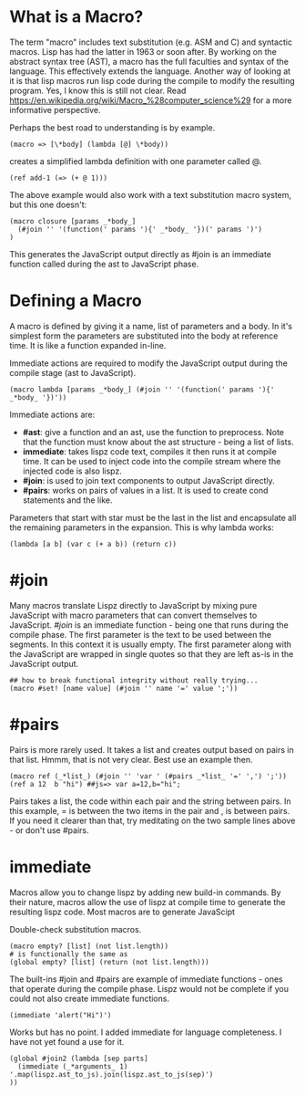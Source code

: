 # What is a Macro?

The term "macro" includes text substitution (e.g. ASM and C) and syntactic macros. Lisp has had the latter in 1963 or soon after. By working on the abstract syntax tree (AST), a macro has the full faculties and syntax of the language. This effectively extends the language. Another way of looking at it is that lisp macros run lisp code during the compile to modify the resulting program. Yes, I know this is still not clear. Read https://en.wikipedia.org/wiki/Macro_%28computer_science%29 for a more informative perspective.

Perhaps the best road to understanding is by example.

    (macro => [\*body] (lambda [@] \*body))

creates a simplified lambda definition with one parameter called @.

    (ref add-1 (=> (+ @ 1)))

The above example would also work with a text substitution macro system, but this one doesn't:

    (macro closure [params _*body_]
      (#join '' '(function(' params '){' _*body_ '})(' params ')')
    )

This generates the JavaScript output directly as #join is an immediate function called during the ast to JavaScript phase.

# Defining a Macro

A macro is defined by giving it a name, list of parameters and a body. In it's simplest form the parameters are substituted into the body at reference time. It is like a function expanded in-line.

Immediate actions are required to modify the JavaScript output during the compile stage (ast to JavaScript).

    (macro lambda [params _*body_] (#join '' '(function(' params '){' _*body_ '})'))

Immediate actions are:

* __#ast__: give a function and an ast, use the function to preprocess. Note that the function must know about the ast structure - being a list of lists.
* **immediate**: takes lispz code text, compiles it then runs it at compile time. It can be used to inject code into the compile stream where the injected code is also lispz.
* **#join**: is used to join text components to output JavaScript directly.
* **#pairs**: works on pairs of values in a list. It is used to create cond statements and the like.

Parameters that start with star must be the last in the list and encapsulate all the remaining parameters in the expansion. This is why lambda works:

    (lambda [a b] (var c (+ a b)) (return c))

# #join
Many macros translate Lispz directly to JavaScript by mixing pure JavaScript with macro parameters that can convert themselves to JavaScript. _#join_ is an immediate function - being one that runs during the compile phase. The first parameter is the text to be used between the segments. In this context it is usually empty. The first parameter along with the JavaScript are wrapped in single quotes so that they are left as-is in the JavaScript output.

    ## how to break functional integrity without really trying...
    (macro #set! [name value] (#join '' name '=' value ';'))

# #pairs
Pairs is more rarely used. It takes a list and creates output based on pairs in that list. Hmmm, that is not very clear. Best use an example then.

    (macro ref (_*list_) (#join '' 'var ' (#pairs _*list_ '=' ',') ';'))
    (ref a 12  b "hi") ##js=> var a=12,b="hi";

Pairs takes a list, the code within each pair and the string between pairs. In this example, = is between the two items in the pair and , is between pairs. If you need it clearer than that, try meditating on the two sample lines above - or don't use #pairs.

# immediate

Macros allow you to change lispz by adding new build-in commands. By their nature, macros allow the use of lispz at compile time to generate the resulting lispz code. Most macros are to generate JavaScipt

Double-check substitution macros.

    (macro empty? [list] (not list.length))
    # is functionally the same as
    (global empty? [list] (return (not list.length)))

The built-ins #join and #pairs are example of immediate functions - ones that operate during the compile phase. Lispz would not be complete if you could not also create immediate functions.

    (immediate 'alert("Hi")')

Works but has no point. I added immediate for language completeness. I have not yet found a use for it.

    (global #join2 (lambda [sep parts]
      (immediate (_*arguments_ 1) '.map(lispz.ast_to_js).join(lispz.ast_to_js(sep)')
    ))
